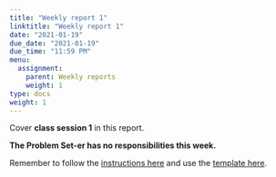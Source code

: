 ```yaml
---
title: "Weekly report 1"
linktitle: "Weekly report 1"
date: "2021-01-19"
due_date: "2021-01-19"
due_time: "11:59 PM"
menu:
  assignment:
    parent: Weekly reports
    weight: 1
type: docs
weight: 1
---
```


Cover **class session 1** in this report.

**The Problem Set-er has no responsibilities this week.**

Remember to follow the [instructions here](/assignment/#weekly-reports-1) and use the [template here](/assignment/weekly-reports/).
